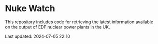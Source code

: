 # Nuke Watch

This repository includes code for retrieving the latest information available on the output of EDF nuclear power plants in the UK.

Last updated: 2024-07-05 22:10